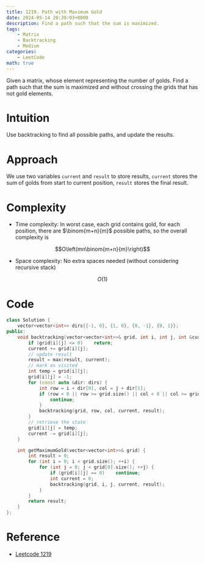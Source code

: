 ```yaml
---
title: 1219. Path with Maximum Gold
date: 2024-05-14 20:39:03+0800
description: Find a path such that the sum is maximized.
tags: 
    - Matrix
    - Backtracking
    - Medium
categories:
    - LeetCode
math: true
---
```


Given a matrix, whose element representing the number of golds. Find a path such that the sum is maximized and without crossing the grids that has not gold elements.

# Intuition

Use backtracking to find all possible paths, and update the results.

# Approach

We use two variables `current` and `result` to store results, `current` stores the sum of golds from start to current position, `result` stores the final result. 

# Complexity

- Time complexity: In worst case, each grid contains gold, for each position, there are $\binom{m+n}{m}$ possible paths, so the overall complexity is

$$O\left(mn\binom{m+n}{m}\right)$$

- Space complexity: No extra spaces needed (without considering recursive stack)

$$O(1)$$

# Code

```c++
class Solution {
    vector<vector<int>> dirs{{-1, 0}, {1, 0}, {0, -1}, {0, 1}};
public:
    void backtracking(vector<vector<int>>& grid, int i, int j, int &current, int &result) {
        if (grid[i][j] <= 0)    return;
        current += grid[i][j];
        // update result
        result = max(result, current);
        // mark as visited
        int temp = grid[i][j];
        grid[i][j] = -1;
        for (const auto &dir: dirs) {
            int row = i + dir[0], col = j + dir[1];
            if (row < 0 || row >= grid.size() || col < 0 || col >= grid[0].size()) {
                continue;
            }
            backtracking(grid, row, col, current, result);
        }
        // retrieve the state
        grid[i][j] = temp;
        current -= grid[i][j];
    }

    int getMaximumGold(vector<vector<int>>& grid) {
        int result = 0;
        for (int i = 0; i < grid.size(); ++i) {
            for (int j = 0; j < grid[0].size(); ++j) {
                if (grid[i][j] == 0)    continue;
                int current = 0;
                backtracking(grid, i, j, current, result);
            }
        }
        return result;
    }
};
```

# Reference

- [Leetcode 1219](https://leetcode.com/problems/path-with-maximum-gold/description/)

